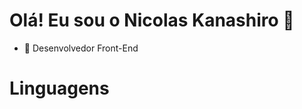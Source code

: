 <h1> Olá! Eu sou o Nicolas Kanashiro 👋 </h1>
<ul> <li>🔭 Desenvolvedor Front-End</li> </ul>

<h1>Linguagens</h1>
